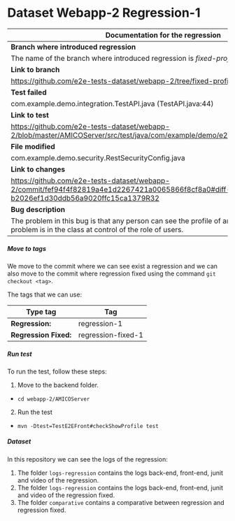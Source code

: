 # Dataset Webapp-2 Regression-1

| Documentation for the regression |
| ------------ |
| **Branch where introduced regression** |
| The name of the branch where introduced regression is *fixed-profile* |
| **Link to branch** |
| https://github.com/e2e-tests-dataset/webapp-2/tree/fixed-profile |
| **Test failed** |
| com.example.demo.integration.TestAPI.java (TestAPI.java:44) |
| **Link to test** |
| https://github.com/e2e-tests-dataset/webapp-2/blob/master/AMICOServer/src/test/java/com/example/demo/e2e/TestE2EFront.java#L155 |
| **File modified** |
| com.example.demo.security.RestSecurityConfig.java |
| **Link to changes** |
| https://github.com/e2e-tests-dataset/webapp-2/commit/fef94f4f82819a4e1d2267421a0065866f8cf8a0#diff-b2026ef1d30ddb56a9020ffc15ca1379R32 |
| **Bug description** |
| The problem in this bug is that any person can see the profile of any other person. This problem is in the class at control of the role of users.

##### Move to tags

We move to the commit where we can see exist a regression and we can also move to the commit where regression fixed using the command `git checkout <tag>`. 

The tags that we can use: 

| Type tag | Tag | 
| -------- | --- |
| **Regression:** | regression-1
| **Regression Fixed:** | regression-fixed-1 |

##### Run test

To run the test, follow these steps:

1. Move to the backend folder.
* `cd webapp-2/AMICOServer`
2. Run the test
* `mvn -Dtest=TestE2EFront#checkShowProfile test`

##### Dataset

In this repository we can see the logs of the regression:

1. The folder `logs-regression` contains the logs back-end, front-end, junit and video of the regression.
2. The folder `logs-regression` contains the logs back-end, front-end, junit and video of the regression fixed.
3. The folder `comparative` contains a comparative between regression and regression fixed.
